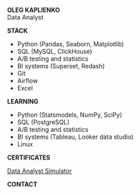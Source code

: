 **OLEG KAPLIENKO**  
Data Analyst

**STACK**

- Python (Pandas, Seaborn, Matplotlib)  
- SQL (MySQL, ClickHouse)  
- A/B testing and statistics  
- BI systems (Superset, Redash)  
- Git  
- Airflow  
- Excel  

**LEARNING**

- Python (Statsmodels, NumPy, SciPy)  
- SQL (PostgreSQL)  
- A/B testing and statistics  
- BI systems (Tableau, Looker data studio)  
- Linux  

**CERTIFICATES**

[Data Analyst Simulator](https://lab.karpov.courses/certificate/3f4910d2-f746-4339-9090-d13d2a7b0396/en/)

**CONTACT**



<!--
**okappa78/okappa78** is a ✨ _special_ ✨ repository because its `README.md` (this file) appears on your GitHub profile.

Here are some ideas to get you started:

- 🔭 I’m currently working on ...
- 🌱 I’m currently learning ...
- 👯 I’m looking to collaborate on ...
- 🤔 I’m looking for help with ...
- 💬 Ask me about ...
- 📫 How to reach me: ...
- 😄 Pronouns: ...
- ⚡ Fun fact: ...
-->
